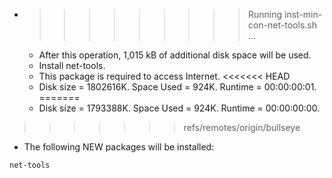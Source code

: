 * >>>>>>>>> Running inst-min-con-net-tools.sh ...
  * After this operation, 1,015 kB of additional disk space will be used.
  * Install net-tools.
  * This package is required to access Internet.
<<<<<<< HEAD
  * Disk size = 1802616K. Space Used = 924K. Runtime = 00:00:00:01.
=======
  * Disk size = 1793388K. Space Used = 924K. Runtime = 00:00:00:00.
>>>>>>> refs/remotes/origin/bullseye
  * The following NEW packages will be installed:
  ```bash
net-tools
  ```
